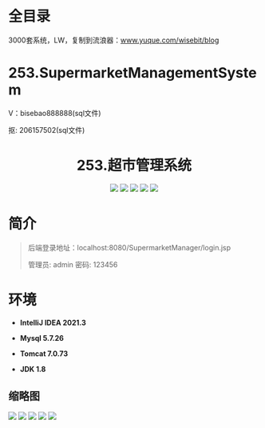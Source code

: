 # 全目录

3000套系统，LW，复制到流浪器：www.yuque.com/wisebit/blog

# 253.SupermarketManagementSystem

<p>V：bisebao888888(sql文件)</p>
<p>抠: 206157502(sql文件)</p>

<p><h1 align="center">253.超市管理系统</h1></p>


<p align="center">
	<img src="https://img.shields.io/badge/jdk-1.8-orange.svg"/>
    <img src="https://img.shields.io/badge/spring-5.x-lightgrey.svg"/>
    <img src="https://img.shields.io/badge/springmvc-3.x-blue.svg"/>
    <img src="https://img.shields.io/badge/jsp-3.x-blue.svg"/>
    <img src="https://img.shields.io/badge/mybatis-5.x-yellow.svg"/>
</p>

# 简介
>
> 
>
> 后端登录地址：localhost:8080/SupermarketManager/login.jsp
>
> 管理员: admin   密码: 123456
>

# 环境

- <b>IntelliJ IDEA 2021.3</b>

- <b>Mysql 5.7.26</b>

- <b>Tomcat 7.0.73</b>

- <b>JDK 1.8</b>




## 缩略图

![](https://bitwise.oss-cn-heyuan.aliyuncs.com/2024/9/10/76d07885-ca8d-4530-bfb8-6ce3f91da1b6.png)
![](https://bitwise.oss-cn-heyuan.aliyuncs.com/2024/9/10/8a008359-8b19-4b3c-a5dc-27c79d2ea3aa.png)
![](https://bitwise.oss-cn-heyuan.aliyuncs.com/2024/9/10/369f6a16-bc25-432c-b52c-017d47859cc8.png)
![](https://bitwise.oss-cn-heyuan.aliyuncs.com/2024/9/10/9b1f426f-5f22-4f5b-8537-b6dbbcb52aa9.png)
![](https://bitwise.oss-cn-heyuan.aliyuncs.com/2024/9/10/c984ce32-e0b8-471e-b8c6-a145741c6306.png)



